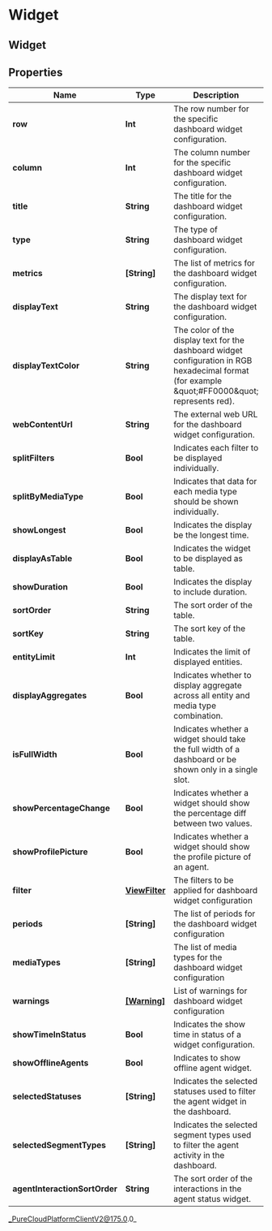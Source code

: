 # Widget

## Widget

## Properties

|Name | Type | Description | Notes|
|------------ | ------------- | ------------- | -------------|
| **row** | **Int** | The row number for the specific dashboard widget configuration. | [optional] |
| **column** | **Int** | The column number for the specific dashboard widget configuration. | [optional] |
| **title** | **String** | The title for the dashboard widget configuration. | [optional] |
| **type** | **String** | The type of dashboard widget configuration. | |
| **metrics** | **[String]** | The list of metrics for the dashboard widget configuration. | [optional] |
| **displayText** | **String** | The display text for the dashboard widget configuration. | [optional] |
| **displayTextColor** | **String** | The color of the display text for the dashboard widget configuration in RGB hexadecimal format (for example \&quot;#FF0000\&quot; represents red). | [optional] |
| **webContentUrl** | **String** | The external web URL for the dashboard widget configuration. | [optional] |
| **splitFilters** | **Bool** | Indicates each filter to be displayed individually. | [optional] |
| **splitByMediaType** | **Bool** | Indicates that data for each media type should be shown individually. | [optional] |
| **showLongest** | **Bool** | Indicates the display be the longest time. | [optional] |
| **displayAsTable** | **Bool** | Indicates the widget to be displayed as table. | [optional] |
| **showDuration** | **Bool** | Indicates the display to include duration. | [optional] |
| **sortOrder** | **String** | The sort order of the table. | [optional] |
| **sortKey** | **String** | The sort key of the table. | [optional] |
| **entityLimit** | **Int** | Indicates the limit of displayed entities. | [optional] |
| **displayAggregates** | **Bool** | Indicates whether to display aggregate across all entity and media type combination. | [optional] |
| **isFullWidth** | **Bool** | Indicates whether a widget should take the full width of a dashboard or be shown only in a single slot. | [optional] |
| **showPercentageChange** | **Bool** | Indicates whether a widget should show the percentage diff between two values. | [optional] |
| **showProfilePicture** | **Bool** | Indicates whether a widget should show the profile picture of an agent. | [optional] |
| **filter** | [**ViewFilter**](ViewFilter) | The filters to be applied for dashboard widget configuration | [optional] |
| **periods** | **[String]** | The list of periods for the dashboard widget configuration | [optional] |
| **mediaTypes** | **[String]** | The list of media types for the dashboard widget configuration | [optional] |
| **warnings** | [**[Warning]**]([Warning]) | List of warnings for dashboard widget configuration | [optional] |
| **showTimeInStatus** | **Bool** | Indicates the show time in status of a widget configuration. | [optional] |
| **showOfflineAgents** | **Bool** | Indicates to show offline agent widget. | [optional] |
| **selectedStatuses** | **[String]** | Indicates the selected statuses used to filter the agent widget in the dashboard. | [optional] |
| **selectedSegmentTypes** | **[String]** | Indicates the selected segment types used to filter the agent activity in the dashboard. | [optional] |
| **agentInteractionSortOrder** | **String** | The sort order of the interactions in the agent status widget. | [optional] |



_PureCloudPlatformClientV2@175.0.0_
